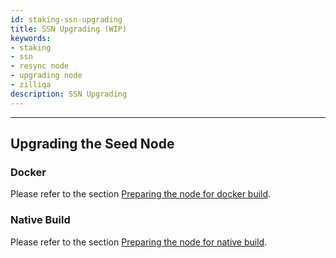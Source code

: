 ```yaml
---
id: staking-ssn-upgrading
title: SSN Upgrading (WIP)
keywords: 
- staking
- ssn
- resync node
- upgrading node
- zilliqa	
description: SSN Upgrading
---
```

---

## Upgrading the Seed Node

### Docker

Please refer to the section  [Preparing the node for docker build](staking-getting-started#launching-the-node-using-docker).

### Native Build

Please refer to the section  [Preparing the node for native build](staking-getting-started#launching-the-node-using-docker).